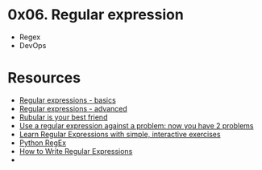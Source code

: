 # 0x06. Regular expression
* Regex
* DevOps

# Resources

*    [Regular expressions - basics](https://www.slideshare.net/neha_jain/introducing-regular-expressions "Title")
*    [Regular expressions - advanced](https://www.slideshare.net/neha_jain/advanced-regular-expressions-80296518 "Title")
*    [Rubular is your best friend](https://rubular.com/ "Title")
*    [Use a regular expression against a problem: now you have 2 problems](https://blog.codinghorror.com/regular-expressions-now-you-have-two-problems/ "Title")
*    [Learn Regular Expressions with simple, interactive exercises](https://regexone.com/ "Title")
*    [Python RegEx](https://www.w3schools.com/python/python_regex.asp "Title")
*    [How to Write Regular Expressions](https://www.youtube.com/watch?v=saABx34CsBE "Title")
*
